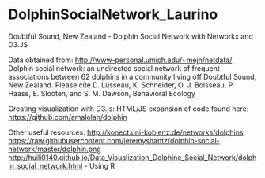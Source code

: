 # DolphinSocialNetwork_Laurino
Doubtful Sound, New Zealand - Dolphin Social Network with Networkx and D3.JS

Data obtained from: http://www-personal.umich.edu/~mejn/netdata/
Dolphin social network: an undirected social network of frequent associations between 62 dolphins in a community living off Doubtful Sound, New Zealand.
Please cite D. Lusseau, K. Schneider, O. J. Boisseau, P. Haase, E. Slooten, and S. M. Dawson, Behavioral Ecology

Creating visualization with D3.js:
HTML/JS expansion of code found here: https://github.com/amalolan/dolphin

Other useful resources:
http://konect.uni-koblenz.de/networks/dolphins
https://raw.githubusercontent.com/jeremyshantz/dolphin-social-network/master/dolphin.png
http://huili0140.github.io/Data_Visualization_Dolphine_Social_Network/dolphin_social_network.html - Using R 
